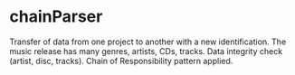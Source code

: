 # chainParser
Transfer of data from one project to another with a new identification. 
The music release has many genres, artists, CDs, tracks.
Data integrity check (artist, disc, tracks).
Chain of Responsibility pattern applied.
